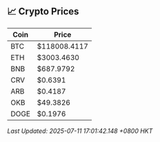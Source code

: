 ## 📈 Crypto Prices

| Coin | Price |
| ---- | ----- |
| BTC | $118008.4117 |
| ETH | $3003.4630 |
| BNB | $687.9792 |
| CRV | $0.6391 |
| ARB | $0.4187 |
| OKB | $49.3826 |
| DOGE | $0.1976 |

_Last Updated: 2025-07-11 17:01:42.148 +0800 HKT_